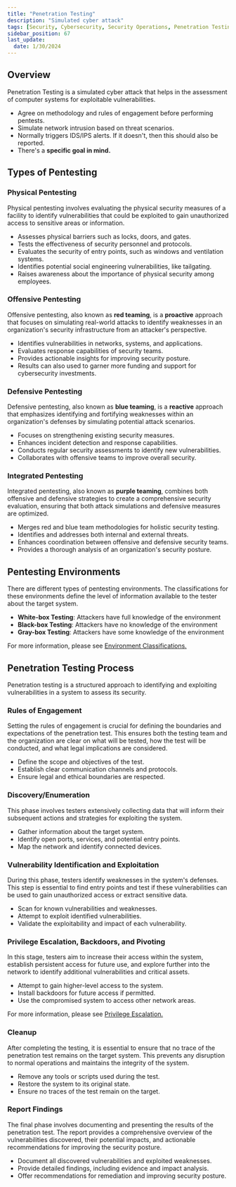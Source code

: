 ```yaml
---
title: "Penetration Testing"
description: "Simulated cyber attack"
tags: [Security, Cybersecurity, Security Operations, Penetration Testing, Security Assessment, Security Testing]
sidebar_position: 67
last_update:
  date: 1/30/2024
---
```



## Overview

Penetration Testing is a simulated cyber attack that helps in the assessment of computer systems for exploitable vulnerabilities.

- Agree on methodology and rules of engagement before performing pentests.
- Simulate network intrusion based on threat scenarios.
- Normally triggers IDS/IPS alerts. If it doesn't, then this should also be reported.
- There's a **specific goal in mind.**

## Types of Pentesting

### Physical Pentesting

Physical pentesting involves evaluating the physical security measures of a facility to identify vulnerabilities that could be exploited to gain unauthorized access to sensitive areas or information.

- Assesses physical barriers such as locks, doors, and gates.
- Tests the effectiveness of security personnel and protocols.
- Evaluates the security of entry points, such as windows and ventilation systems.
- Identifies potential social engineering vulnerabilities, like tailgating.
- Raises awareness about the importance of physical security among employees.

### Offensive Pentesting

Offensive pentesting, also known as **red teaming**, is a **proactive** approach that focuses on simulating real-world attacks to identify weaknesses in an organization's security infrastructure from an attacker's perspective.

- Identifies vulnerabilities in networks, systems, and applications.
- Evaluates response capabilities of security teams.
- Provides actionable insights for improving security posture.
- Results can also used to garner more funding and support for cybersecurity investments.

### Defensive Pentesting

Defensive pentesting, also known as **blue teaming**, is a **reactive** approach that emphasizes identifying and fortifying weaknesses within an organization's defenses by simulating potential attack scenarios.

- Focuses on strengthening existing security measures.
- Enhances incident detection and response capabilities.
- Conducts regular security assessments to identify new vulnerabilities.
- Collaborates with offensive teams to improve overall security.

### Integrated Pentesting

Integrated pentesting, also known as **purple teaming**, combines both offensive and defensive strategies to create a comprehensive security evaluation, ensuring that both attack simulations and defensive measures are optimized.

- Merges red and blue team methodologies for holistic security testing.
- Identifies and addresses both internal and external threats.
- Enhances coordination between offensive and defensive security teams.
- Provides a thorough analysis of an organization's security posture.


## Pentesting Environments 

There are different types of pentesting environments. The classifications for these environments define the level of information available to the tester about the target system.

- **White-box Testing**: Attackers have full knowledge of the environment
- **Black-box Testing**: Attackers have no knowledge of the environment 
- **Gray-box Testing**: Attackers have some knowledge of the environment

For more information, please see [Environment Classifications.](/docs/007-Cybersecurity/028-Assessment-and-Testing/066-Reconnaisance-in-Pentesting.md#environment-classifications)


## Penetration Testing Process 

Penetration testing is a structured approach to identifying and exploiting vulnerabilities in a system to assess its security.

### Rules of Engagement

Setting the rules of engagement is crucial for defining the boundaries and expectations of the penetration test. This ensures both the testing team and the organization are clear on what will be tested, how the test will be conducted, and what legal implications are considered.

- Define the scope and objectives of the test.
- Establish clear communication channels and protocols.
- Ensure legal and ethical boundaries are respected.

### Discovery/Enumeration

This phase involves testers extensively collecting data that will inform their subsequent actions and strategies for exploiting the system.

- Gather information about the target system.
- Identify open ports, services, and potential entry points.
- Map the network and identify connected devices.

### Vulnerability Identification and Exploitation

During this phase, testers identify weaknesses in the system's defenses. This step is essential to find entry points and test if these vulnerabilities can be used to gain unauthorized access or extract sensitive data.

- Scan for known vulnerabilities and weaknesses.
- Attempt to exploit identified vulnerabilities.
- Validate the exploitability and impact of each vulnerability.

### Privilege Escalation, Backdoors, and Pivoting

In this stage, testers aim to increase their access within the system, establish persistent access for future use, and explore further into the network to identify additional vulnerabilities and critical assets.

- Attempt to gain higher-level access to the system.
- Install backdoors for future access if permitted.
- Use the compromised system to access other network areas.

For more information, please see [Privilege Escalation.](/docs/007-Cybersecurity/051-List-of-Attacks/014-Execution-and-Escalation.md#privilege-escalation)

### Cleanup

After completing the testing, it is essential to ensure that no trace of the penetration test remains on the target system. This prevents any disruption to normal operations and maintains the integrity of the system.

- Remove any tools or scripts used during the test.
- Restore the system to its original state.
- Ensure no traces of the test remain on the target.

### Report Findings

The final phase involves documenting and presenting the results of the penetration test. The report provides a comprehensive overview of the vulnerabilities discovered, their potential impacts, and actionable recommendations for improving the security posture.

- Document all discovered vulnerabilities and exploited weaknesses.
- Provide detailed findings, including evidence and impact analysis.
- Offer recommendations for remediation and improving security posture.

